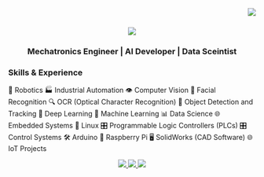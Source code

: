 
<img align="right" src="https://visitor-badge.laobi.icu/badge?page_id=salesp07.salesp07" />

<h1 align="center">
    <img src="https://readme-typing-svg.herokuapp.com/?font=Righteous&size=35&center=true&vCenter=true&width=500&height=70&duration=4000&lines=Hi+There!+👋;+I'm+Muahmmad+Haris!;" />
</h1>

<h3 align="center">Mechatronics Engineer | AI Developer | Data Sceintist</h3>

### Skills & Experience

🤖 Robotics
🏭 Industrial Automation
👁️ Computer Vision
📸 Facial Recognition
🔍 OCR (Optical Character Recognition)
🎯 Object Detection and Tracking
🧠 Deep Learning
🤖 Machine Learning
📊 Data Science
🌐 Embedded Systems
🐧 Linux
🎛️ Programmable Logic Controllers (PLCs)
🎛️ Control Systems
🛠️ Arduino
🍓 Raspberry Pi
🖥️ SolidWorks (CAD Software)
🌐 IoT Projects

<div align="center"> 
  <a href="mailto:pedro.sales.muniz@gmail.com">
    <img src="https://img.shields.io/badge/Gmail-333333?style=for-the-badge&logo=gmail&logoColor=red" />
  </a>
  <a href="https://linkedin.com/in/pedro-sales-muniz" target="_blank">
    <img src="https://img.shields.io/badge/LinkedIn-0077B5?style=for-the-badge&logo=linkedin&logoColor=white" target="_blank" />
  </a>
  <a href="https://salesp07.github.io" target="_blank">
     <img src="https://img.shields.io/badge/Portfolio-FF5722?style=for-the-badge&logo=todoist&logoColor=white" target="_blank" /> <!-- sqlite, safari, google-chrome are other good icon options -->
  </a>
</div>
